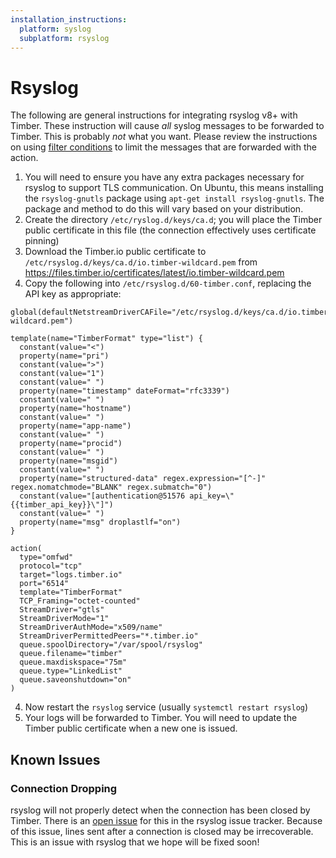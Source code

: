 ```yaml
---
installation_instructions:
  platform: syslog
  subplatform: rsyslog
---
```

# Rsyslog

The following are general instructions for integrating rsyslog v8+ with Timber.
These instruction will cause _all_ syslog messages to be forwarded to Timber.
This is probably _not_ what you want. Please review the instructions on using
[filter
conditions](https://www.rsyslog.com/doc/v8-stable/configuration/filters.html) to
limit the messages that are forwarded with the action.

1. You will need to ensure you have any extra packages necessary for rsyslog to
   support TLS communication. On Ubuntu, this means installing the
   `rsyslog-gnutls` package using `apt-get install rsyslog-gnutls`. The package
   and method to do this will vary based on your distribution.
2. Create the directory `/etc/ryslog.d/keys/ca.d`; you will place the Timber
   public certificate in this file (the connection effectively uses certificate
   pinning)
3. Download the Timber.io public certificate to
   `/etc/rsyslog.d/keys/ca.d/io.timber-wildcard.pem` from
   https://files.timber.io/certificates/latest/io.timber-wildcard.pem
4. Copy the following into `/etc/rsyslog.d/60-timber.conf`, replacing the API
   key as appropriate:

  ```
  global(defaultNetstreamDriverCAFile="/etc/rsyslog.d/keys/ca.d/io.timber-wildcard.pem")

  template(name="TimberFormat" type="list") {
    constant(value="<")
    property(name="pri")
    constant(value=">")
    constant(value="1")
    constant(value=" ")
    property(name="timestamp" dateFormat="rfc3339")
    constant(value=" ")
    property(name="hostname")
    constant(value=" ")
    property(name="app-name")
    constant(value=" ")
    property(name="procid")
    constant(value=" ")
    property(name="msgid")
    constant(value=" ")
    property(name="structured-data" regex.expression="[^-]" regex.nomatchmode="BLANK" regex.submatch="0")
    constant(value="[authentication@51576 api_key=\"{{timber_api_key}}\"]")
    constant(value=" ")
    property(name="msg" droplastlf="on")
  }

  action(
    type="omfwd"
    protocol="tcp"
    target="logs.timber.io"
    port="6514"
    template="TimberFormat"
    TCP_Framing="octet-counted"
    StreamDriver="gtls"
    StreamDriverMode="1"
    StreamDriverAuthMode="x509/name"
    StreamDriverPermittedPeers="*.timber.io"
    queue.spoolDirectory="/var/spool/rsyslog"
    queue.filename="timber"
    queue.maxdiskspace="75m"
    queue.type="LinkedList"
    queue.saveonshutdown="on"
  )
  ```

4. Now restart the `rsyslog` service (usually `systemctl restart rsyslog`)
5. Your logs will be forwarded to Timber. You will need to update the Timber
   public certificate when a new one is issued.

## Known Issues

### Connection Dropping

rsyslog will not properly detect when the connection has been closed by Timber.
There is an [open issue](https://github.com/rsyslog/rsyslog/issues/1503) for
this in the rsyslog issue tracker. Because of this issue, lines sent after a
connection is closed may be irrecoverable. This is an issue with rsyslog that we
hope will be fixed soon!
